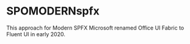 # SPOMODERNspfx
This approach for Modern SPFX Microsoft renamed Office UI Fabric to Fluent UI in early 2020.
